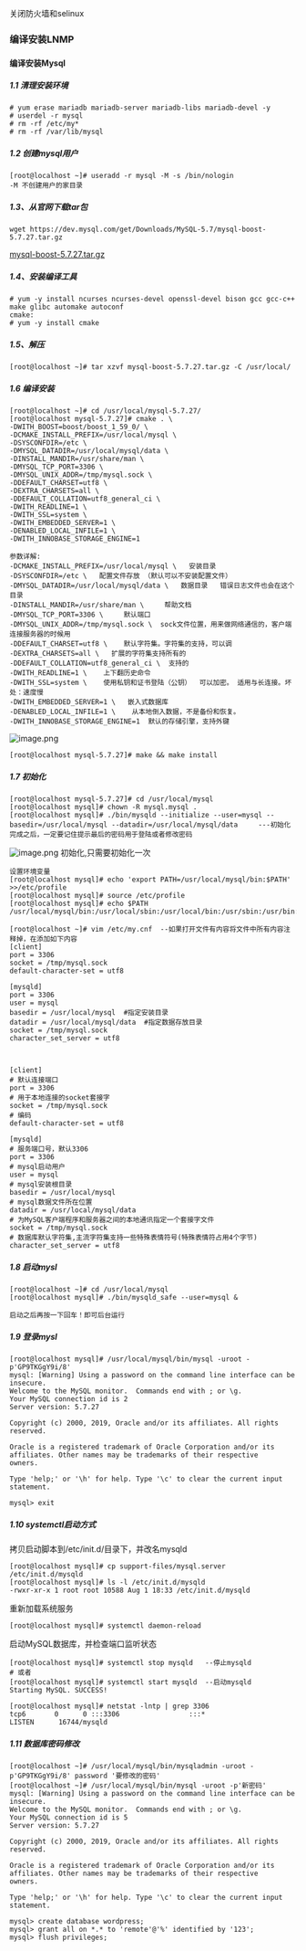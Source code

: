 关闭防火墙和selinux
### 编译安装LNMP
#### 编译安装Mysql
##### 1.1 清理安装环境
```
# yum erase mariadb mariadb-server mariadb-libs mariadb-devel -y
# userdel -r mysql
# rm -rf /etc/my*
# rm -rf /var/lib/mysql
```
##### 1.2 创建mysql用户
```
[root@localhost ~]# useradd -r mysql -M -s /bin/nologin
-M 不创建用户的家目录
```
##### 1.3、从官网下载tar包
```
wget https://dev.mysql.com/get/Downloads/MySQL-5.7/mysql-boost-5.7.27.tar.gz
```
[mysql-boost-5.7.27.tar.gz](https://www.yuque.com/attachments/yuque/0/2023/gz/565263/1685703528555-610a1110-bedf-475b-9314-a68d742c29be.gz?_lake_card=%7B%22src%22%3A%22https%3A%2F%2Fwww.yuque.com%2Fattachments%2Fyuque%2F0%2F2023%2Fgz%2F565263%2F1685703528555-610a1110-bedf-475b-9314-a68d742c29be.gz%22%2C%22name%22%3A%22mysql-boost-5.7.27.tar.gz%22%2C%22size%22%3A51436383%2C%22ext%22%3A%22gz%22%2C%22source%22%3A%22%22%2C%22status%22%3A%22done%22%2C%22download%22%3Atrue%2C%22taskId%22%3A%22u9042dc28-dd4b-44e1-918e-9fd02ba03ae%22%2C%22taskType%22%3A%22upload%22%2C%22type%22%3A%22application%2Fx-gzip%22%2C%22__spacing%22%3A%22both%22%2C%22id%22%3A%22u63dbe417%22%2C%22margin%22%3A%7B%22top%22%3Atrue%2C%22bottom%22%3Atrue%7D%2C%22card%22%3A%22file%22%7D)
##### 1.4、安装编译工具
```
# yum -y install ncurses ncurses-devel openssl-devel bison gcc gcc-c++ make glibc automake autoconf
cmake:
# yum -y install cmake
```
##### 1.5、解压
```
[root@localhost ~]# tar xzvf mysql-boost-5.7.27.tar.gz -C /usr/local/
```
##### 1.6 编译安装
```
[root@localhost ~]# cd /usr/local/mysql-5.7.27/
[root@localhost mysql-5.7.27]# cmake . \
-DWITH_BOOST=boost/boost_1_59_0/ \
-DCMAKE_INSTALL_PREFIX=/usr/local/mysql \
-DSYSCONFDIR=/etc \
-DMYSQL_DATADIR=/usr/local/mysql/data \
-DINSTALL_MANDIR=/usr/share/man \
-DMYSQL_TCP_PORT=3306 \
-DMYSQL_UNIX_ADDR=/tmp/mysql.sock \
-DDEFAULT_CHARSET=utf8 \
-DEXTRA_CHARSETS=all \
-DDEFAULT_COLLATION=utf8_general_ci \
-DWITH_READLINE=1 \
-DWITH_SSL=system \
-DWITH_EMBEDDED_SERVER=1 \
-DENABLED_LOCAL_INFILE=1 \
-DWITH_INNOBASE_STORAGE_ENGINE=1

参数详解:
-DCMAKE_INSTALL_PREFIX=/usr/local/mysql \   安装目录
-DSYSCONFDIR=/etc \   配置文件存放 （默认可以不安装配置文件）
-DMYSQL_DATADIR=/usr/local/mysql/data \   数据目录   错误日志文件也会在这个目录
-DINSTALL_MANDIR=/usr/share/man \     帮助文档 
-DMYSQL_TCP_PORT=3306 \     默认端口
-DMYSQL_UNIX_ADDR=/tmp/mysql.sock \  sock文件位置，用来做网络通信的，客户端连接服务器的时候用
-DDEFAULT_CHARSET=utf8 \    默认字符集。字符集的支持，可以调
-DEXTRA_CHARSETS=all \   扩展的字符集支持所有的
-DDEFAULT_COLLATION=utf8_general_ci \  支持的
-DWITH_READLINE=1 \    上下翻历史命令
-DWITH_SSL=system \    使用私钥和证书登陆（公钥）  可以加密。 适用与长连接。坏处：速度慢
-DWITH_EMBEDDED_SERVER=1 \   嵌入式数据库
-DENABLED_LOCAL_INFILE=1 \    从本地倒入数据，不是备份和恢复。
-DWITH_INNOBASE_STORAGE_ENGINE=1  默认的存储引擎，支持外键
```
![image.png](https://cdn.nlark.com/yuque/0/2023/png/565263/1685674811034-ca297e9e-f275-424d-a500-213bcecfad2f.png#averageHue=%23090807&clientId=udcc0a0c9-f85c-4&from=paste&height=209&id=ub1881102&originHeight=230&originWidth=955&originalType=binary&ratio=1&rotation=0&showTitle=false&size=39319&status=done&style=none&taskId=uc91f2c47-5d40-4b01-84bb-63a694e923a&title=&width=868.1817993644845)
```
[root@localhost mysql-5.7.27]# make && make install
```
##### 1.7 初始化
```
[root@localhost mysql-5.7.27]# cd /usr/local/mysql
[root@localhost mysql]# chown -R mysql.mysql .
[root@localhost mysql]# ./bin/mysqld --initialize --user=mysql --basedir=/usr/local/mysql --datadir=/usr/local/mysql/data     ---初始化完成之后，一定要记住提示最后的密码用于登陆或者修改密码
```
![image.png](https://cdn.nlark.com/yuque/0/2023/png/565263/1685674800332-0ba0308c-db45-4985-ab2a-60069c80cd8d.png#averageHue=%2314100d&clientId=udcc0a0c9-f85c-4&from=paste&height=268&id=ua2103d9f&originHeight=295&originWidth=991&originalType=binary&ratio=1&rotation=0&showTitle=false&size=216759&status=done&style=none&taskId=u23f6e5b4-7e84-4af7-9b0d-12c804fc802&title=&width=900.9090713824127)
 初始化,只需要初始化一次
```
设置环境变量
[root@localhost mysql]# echo 'export PATH=/usr/local/mysql/bin:$PATH' >>/etc/profile
[root@localhost mysql]# source /etc/profile
[root@localhost mysql]# echo $PATH
/usr/local/mysql/bin:/usr/local/sbin:/usr/local/bin:/usr/sbin:/usr/bin:/root/bin

[root@localhost ~]# vim /etc/my.cnf  --如果打开文件有内容将文件中所有内容注释掉，在添加如下内容
[client]
port = 3306
socket = /tmp/mysql.sock
default-character-set = utf8

[mysqld]
port = 3306
user = mysql
basedir = /usr/local/mysql  #指定安装目录
datadir = /usr/local/mysql/data  #指定数据存放目录
socket = /tmp/mysql.sock
character_set_server = utf8



[client]
# 默认连接端口
port = 3306
# 用于本地连接的socket套接字
socket = /tmp/mysql.sock
# 编码
default-character-set = utf8

[mysqld]
# 服务端口号，默认3306
port = 3306
# mysql启动用户
user = mysql
# mysql安装根目录
basedir = /usr/local/mysql
# mysql数据文件所在位置
datadir = /usr/local/mysql/data
# 为MySQL客户端程序和服务器之间的本地通讯指定一个套接字文件
socket = /tmp/mysql.sock
# 数据库默认字符集,主流字符集支持一些特殊表情符号(特殊表情符占用4个字节)
character_set_server = utf8
```
##### 1.8 启动mysl
```
[root@localhost ~]# cd /usr/local/mysql
[root@localhost mysql]# ./bin/mysqld_safe --user=mysql &

启动之后再按一下回车！即可后台运行
```
##### 1.9 登录mysl
```
[root@localhost mysql]# /usr/local/mysql/bin/mysql -uroot -p'GP9TKGgY9i/8'
mysql: [Warning] Using a password on the command line interface can be insecure.
Welcome to the MySQL monitor.  Commands end with ; or \g.
Your MySQL connection id is 2
Server version: 5.7.27

Copyright (c) 2000, 2019, Oracle and/or its affiliates. All rights reserved.

Oracle is a registered trademark of Oracle Corporation and/or its
affiliates. Other names may be trademarks of their respective
owners.

Type 'help;' or '\h' for help. Type '\c' to clear the current input statement.

mysql> exit
```
##### 1.10 systemctl启动方式
拷贝启动脚本到/etc/init.d/目录下，并改名mysqld
```
[root@localhost mysql]# cp support-files/mysql.server /etc/init.d/mysqld
[root@localhost mysql]# ls -l /etc/init.d/mysqld
-rwxr-xr-x 1 root root 10588 Aug 1 18:33 /etc/init.d/mysqld
```
重新加载系统服务
```
[root@localhost mysql]# systemctl daemon-reload
```
启动MySQL数据库，并检查端口监听状态
```
[root@localhost mysql]# systemctl stop mysqld   --停止mysqld
# 或者
[root@localhost mysql]# systemctl start mysqld  --启动mysqld
Starting MySQL. SUCCESS! 

[root@localhost mysql]# netstat -lntp | grep 3306
tcp6       0      0 :::3306                 :::*                    LISTEN      16744/mysqld 
```
##### 1.11 数据库密码修改
```
[root@localhost ~]# /usr/local/mysql/bin/mysqladmin -uroot -p'GP9TKGgY9i/8' password '要修改的密码'
[root@localhost ~]# /usr/local/mysql/bin/mysql -uroot -p'新密码'
mysql: [Warning] Using a password on the command line interface can be insecure.
Welcome to the MySQL monitor.  Commands end with ; or \g.
Your MySQL connection id is 5
Server version: 5.7.27

Copyright (c) 2000, 2019, Oracle and/or its affiliates. All rights reserved.

Oracle is a registered trademark of Oracle Corporation and/or its
affiliates. Other names may be trademarks of their respective
owners.

Type 'help;' or '\h' for help. Type '\c' to clear the current input statement.

mysql> create database wordpress;
mysql> grant all on *.* to 'remote'@'%' identified by '123';
mysql> flush privileges;
```
